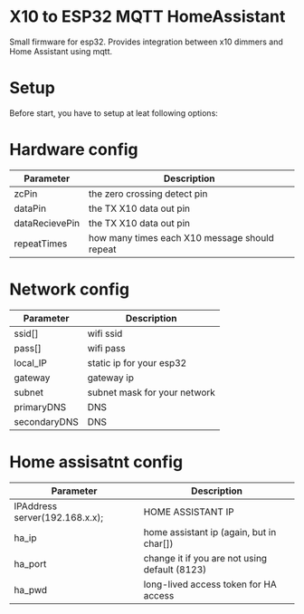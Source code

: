 # X10 to ESP32 MQTT HomeAssistant 

Small firmware for esp32. Provides integration between x10 dimmers and Home Assistant using mqtt.

# Setup

Before start, you have to setup at leat following options:


# Hardware config

| Parameter | Description |
| ------ | ------ |
| zcPin | the zero crossing detect pin |
| dataPin | the TX X10 data out pin |
| dataRecievePin | the TX X10 data out pin |
| repeatTimes | how many times each X10 message should repeat |

# Network config

| Parameter | Description |
| ------ | ------ |
| ssid[] | wifi ssid |
| pass[] | wifi pass |
| local_IP | static ip for your esp32 |
| gateway | gateway ip |
| subnet | subnet mask for your network|
| primaryDNS | DNS |
| secondaryDNS | DNS |

# Home assisatnt config

| Parameter | Description |
| ------ | ------ |
| IPAddress server(192.168.x.x); | HOME ASSISTANT IP |
| ha_ip | home assistant ip (again, but in char[]) |
| ha_port | change it if you are not using default (8123) |
| ha_pwd | long-lived access token for HA access |




